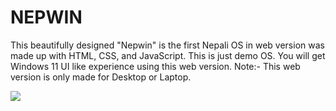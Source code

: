 # NEPWIN
This beautifully designed "Nepwin" is the first Nepali OS in web version was made up with HTML, CSS, and JavaScript. This is just demo OS. You will get Windows 11 UI like experience using this web version. Note:- This web version is only made for Desktop or Laptop.

<img src="https://bkit.co/w_62eab13853c06.gif" />
